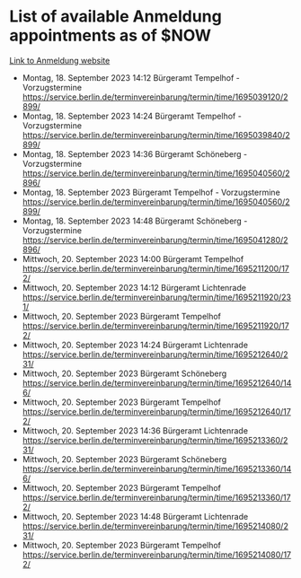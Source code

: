 # List of available Anmeldung appointments as of $NOW
[Link to Anmeldung website](https://service.berlin.de/terminvereinbarung/termin/tag.php?termin=1&anliegen[]=120686&dienstleisterlist=122210,122217,327316,122219,327312,122227,327314,122231,327346,122243,327348,122254,122252,329742,122260,329745,122262,329748,122271,327278,122273,327274,122277,327276,330436,122280,327294,122282,327290,122284,327292,122291,327270,122285,327266,122286,327264,122296,327268,150230,329760,122297,327286,122294,327284,122312,329763,122314,329775,122304,327330,122311,327334,122309,327332,317869,122281,327352,122279,329772,122283,122276,327324,122274,327326,122267,329766,122246,327318,122251,327320,122257,327322,122208,327298,122226,327300&herkunft=http%3A%2F%2Fservice.berlin.de%2Fdienstleistung%2F120686%2F)
- Montag, 18. September 2023 14:12 Bürgeramt Tempelhof - Vorzugstermine https://service.berlin.de/terminvereinbarung/termin/time/1695039120/2899/
- Montag, 18. September 2023 14:24 Bürgeramt Tempelhof - Vorzugstermine https://service.berlin.de/terminvereinbarung/termin/time/1695039840/2899/
- Montag, 18. September 2023 14:36 Bürgeramt Schöneberg - Vorzugstermine https://service.berlin.de/terminvereinbarung/termin/time/1695040560/2896/
- Montag, 18. September 2023  Bürgeramt Tempelhof - Vorzugstermine https://service.berlin.de/terminvereinbarung/termin/time/1695040560/2899/
- Montag, 18. September 2023 14:48 Bürgeramt Schöneberg - Vorzugstermine https://service.berlin.de/terminvereinbarung/termin/time/1695041280/2896/
- Mittwoch, 20. September 2023 14:00 Bürgeramt Tempelhof https://service.berlin.de/terminvereinbarung/termin/time/1695211200/172/
- Mittwoch, 20. September 2023 14:12 Bürgeramt Lichtenrade https://service.berlin.de/terminvereinbarung/termin/time/1695211920/231/
- Mittwoch, 20. September 2023  Bürgeramt Tempelhof https://service.berlin.de/terminvereinbarung/termin/time/1695211920/172/
- Mittwoch, 20. September 2023 14:24 Bürgeramt Lichtenrade https://service.berlin.de/terminvereinbarung/termin/time/1695212640/231/
- Mittwoch, 20. September 2023  Bürgeramt Schöneberg https://service.berlin.de/terminvereinbarung/termin/time/1695212640/146/
- Mittwoch, 20. September 2023  Bürgeramt Tempelhof https://service.berlin.de/terminvereinbarung/termin/time/1695212640/172/
- Mittwoch, 20. September 2023 14:36 Bürgeramt Lichtenrade https://service.berlin.de/terminvereinbarung/termin/time/1695213360/231/
- Mittwoch, 20. September 2023  Bürgeramt Schöneberg https://service.berlin.de/terminvereinbarung/termin/time/1695213360/146/
- Mittwoch, 20. September 2023  Bürgeramt Tempelhof https://service.berlin.de/terminvereinbarung/termin/time/1695213360/172/
- Mittwoch, 20. September 2023 14:48 Bürgeramt Lichtenrade https://service.berlin.de/terminvereinbarung/termin/time/1695214080/231/
- Mittwoch, 20. September 2023  Bürgeramt Tempelhof https://service.berlin.de/terminvereinbarung/termin/time/1695214080/172/
